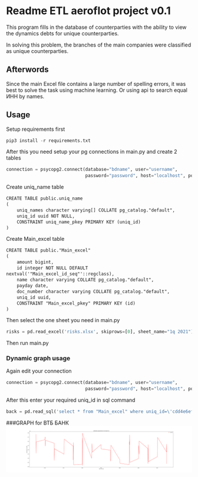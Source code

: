 # Readme ETL aeroflot project v0.1


This program fills in the database of counterparties with the ability to view the dynamics
debts for unique counterparties.

In solving this problem, the branches of the main companies were classified as unique counterparties.

## Afterwords

Since the main Excel file contains a large number of spelling errors, it was best to solve
the task using machine learning. Or using api to search 
equal ИНН by names. 

## Usage

Setup requirements first
```python
pip3 install -r requirements.txt
```

After this you need setup your pg connections in main.py and create 2 tables

```python
connection = psycopg2.connect(database="bdname", user="username",
                              password="password", host="localhost", port="5432")
```
Create uniq_name table
```postgresql
CREATE TABLE public.uniq_name
(
    uniq_names character varying[] COLLATE pg_catalog."default",
    uniq_id uuid NOT NULL,
    CONSTRAINT uniq_name_pkey PRIMARY KEY (uniq_id)
)
```
Create Main_excel table
```postgresql
CREATE TABLE public."Main_excel"
(
    amount bigint,
    id integer NOT NULL DEFAULT nextval('"Main_excel_id_seq"'::regclass),
    name character varying COLLATE pg_catalog."default",
    payday date,
    doc_number character varying COLLATE pg_catalog."default",
    uniq_id uuid,
    CONSTRAINT "Main_excel_pkey" PRIMARY KEY (id)
)
```

Then select the one sheet you need in main.py

```python
risks = pd.read_excel('risks.xlsx', skiprows=[0], sheet_name="1q 2021")
```

Then run main.py

### Dynamic graph usage
Again edit your connection
```python
connection = psycopg2.connect(database="bdname", user="username",
                              password="password", host="localhost", port="5432")
```
After this enter your required uniq_id in sql command
```python
back = pd.read_sql('select * from "Main_excel" where uniq_id=\'cdd4e6ef-99a9-4892-98e1-4b187f93ff29\'', con=connection)
```

###GRAPH for ВТБ БАНК
![example_graph.png](example_graph.png)